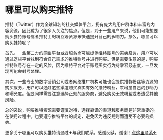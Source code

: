 # 哪里可以购买推特

推特（Twitter）作为全球知名的社交媒体平台，拥有庞大的用户群体和丰富的内容资源，因此成为了很多人关注的焦点。但是，对于一些用户来说，他们可能想要购买推特账号或者推特上的粉丝等资源来快速提升自己的影响力。那么，哪里可以购买推特呢？

首先，一些第三方的网络平台或者服务商可能提供推特账号的买卖服务，用户可以通过这些平台找到符合自己需求的推特账号并进行购买。但是需要注意的是，购买推特账号存在一定的风险，因为推特平台对于账号买卖行为持零容忍态度，一旦发现可能会封号处理。

其次，一些专业的数字营销公司或者网络推广机构可能也会提供推特粉丝等资源的购买服务，用户可以通过这些渠道购买真实有效的推特粉丝，来增加自己的影响力和曝光度。但是同样需要注意选择正规的服务商，避免购买无效粉丝或者遭受其他风险。

总的来说，购买推特资源需要谨慎对待，选择靠谱的渠道和服务商是非常重要的。在使用过程中，也要遵守推特平台的规定，避免因为违反规则而遭受不必要的损失。

更多关于哪里可以购买推特请通过✈与我们联系，感谢阅读，谢谢！[点这里联系✈](https://b.k02.cc)
